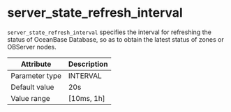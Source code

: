 # server_state_refresh_interval

`server_state_refresh_interval` specifies the interval for refreshing the status of OceanBase Database, so as to obtain the latest status of zones or OBServer nodes.

| Attribute | Description |
|----------|---------|
| Parameter type | INTERVAL |
| Default value | 20s |
| Value range | [10ms, 1h] |
